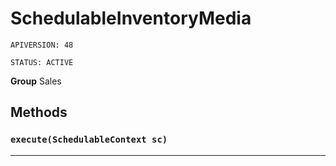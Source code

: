 # SchedulableInventoryMedia

`APIVERSION: 48`

`STATUS: ACTIVE`

**Group** Sales

## Methods
### `execute(SchedulableContext sc)`
---
